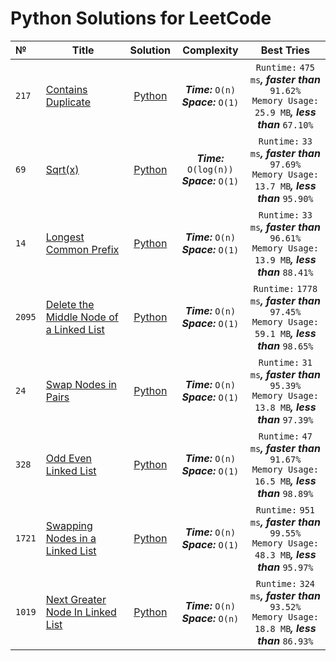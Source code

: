 # Python Solutions for LeetCode

| №      | Title                                                                                                             |                                                           Solution                                                           |                        Complexity                        |                                                       Best Tries                                                        |
|:-------|-------------------------------------------------------------------------------------------------------------------|:----------------------------------------------------------------------------------------------------------------------------:|:--------------------------------------------------------:|:-----------------------------------------------------------------------------------------------------------------------:|
| `217`  | [Contains Duplicate](https://leetcode.com/problems/contains-duplicate/)                                           |            [Python](https://github.com/ApostL78/LeetCodeSolutions/blob/master/problems/217_Contains_Duplicate.py)            |   ***Time:***         `O(n)`<br/> ***Space:*** `O(1)`    |  `Runtime:` `475 ms`***,*** ***faster than*** `91.62%` <br/> `Memory Usage:` `25.9 MB`***,*** ***less than*** `67.10%`  |
| `69`   | [Sqrt(x)](https://leetcode.com/problems/sqrtx/)                                                                   |                  [Python](https://github.com/ApostL78/LeetCodeSolutions/blob/master/problems/69_Sqrt(x).py)                  | ***Time:***         `O(log(n))`<br/> ***Space:*** `O(1)` |  `Runtime:`  `33 ms`***,*** ***faster than*** `97.69%` <br/> `Memory Usage:` `13.7 MB`***,*** ***less than*** `95.90%`  |
| `14`   | [Longest Common Prefix](https://leetcode.com/problems/longest-common-prefix/)                                     |           [Python](https://github.com/ApostL78/LeetCodeSolutions/blob/master/problems/14_Longest_Common_Prefix.py)           |       ***Time:*** `O(n)`<br/> ***Space:*** `O(1)`        |  `Runtime:`  `33 ms`***,*** ***faster than*** `96.61%` <br/> `Memory Usage:` `13.9 MB`***,*** ***less than*** `88.41%`  |
| `2095` | [Delete the Middle Node of a Linked List](https://leetcode.com/problems/delete-the-middle-node-of-a-linked-list/) | [Python](https://github.com/ApostL78/LeetCodeSolutions/blob/master/problems/2095_Delete_the_Middle_Node_of_a_Linked_List.py) |       ***Time:*** `O(n)`<br/> ***Space:*** `O(1)`        | `Runtime:`  `1778 ms`***,*** ***faster than*** `97.45%` <br/> `Memory Usage:` `59.1 MB`***,*** ***less than*** `98.65%` |
| `24`   | [Swap Nodes in Pairs](https://leetcode.com/problems/swap-nodes-in-pairs/)                                         |            [Python](https://github.com/ApostL78/LeetCodeSolutions/blob/master/problems/24_Swap_Nodes_in_Pairs.py)            |       ***Time:*** `O(n)`<br/> ***Space:*** `O(1)`        |  `Runtime:`  `31 ms`***,*** ***faster than*** `95.39%` <br/> `Memory Usage:` `13.8 MB`***,*** ***less than*** `97.39%`  |
| `328`  | [Odd Even Linked List](https://leetcode.com/problems/odd-even-linked-list/)                                       |           [Python](https://github.com/ApostL78/LeetCodeSolutions/blob/master/problems/328_Odd_Even_Linked_List.py)           |       ***Time:*** `O(n)`<br/> ***Space:*** `O(1)`        |  `Runtime:`  `47 ms`***,*** ***faster than*** `91.67%` <br/> `Memory Usage:` `16.5 MB`***,*** ***less than*** `98.89%`  |
| `1721` | [Swapping Nodes in a Linked List](https://leetcode.com/problems/swapping-nodes-in-a-linked-list/)                 |     [Python](https://github.com/ApostL78/LeetCodeSolutions/blob/master/problems/1721_Swapping_Nodes_in_a_Linked_List.py)     |       ***Time:*** `O(n)`<br/> ***Space:*** `O(1)`        | `Runtime:`  `951 ms`***,*** ***faster than*** `99.55%` <br/> `Memory Usage:` `48.3 MB`***,*** ***less than*** `95.97%`  |
| `1019` | [Next Greater Node In Linked List](https://leetcode.com/problems/next-greater-node-in-linked-list/)               |    [Python](https://github.com/ApostL78/LeetCodeSolutions/blob/master/problems/1019_Next_Greater_Node_In_Linked_List.py)     |       ***Time:*** `O(n)`<br/> ***Space:*** `O(n)`        | `Runtime:`  `324 ms`***,*** ***faster than*** `93.52%` <br/> `Memory Usage:` `18.8 MB`***,*** ***less than*** `86.93%`  |